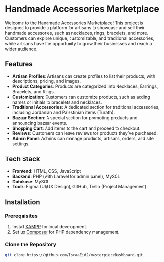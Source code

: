 # Handmade Accessories Marketplace

Welcome to the Handmade Accessories Marketplace! This project is designed to provide a platform for artisans to showcase and sell their handmade accessories, such as necklaces, rings, bracelets, and more. Customers can explore unique, customizable, and traditional accessories, while artisans have the opportunity to grow their businesses and reach a wider audience.

## Features

- **Artisan Profiles**: Artisans can create profiles to list their products, with descriptions, pricing, and images.
- **Product Categories**: Products are categorized into Necklaces, Earrings, Bracelets, and Rings.
- **Customization**: Customers can customize products, such as adding names or initials to bracelets and necklaces.
- **Traditional Accessories**: A dedicated section for traditional accessories, including Jordanian and Palestinian items (Turath).
- **Bazaar Section**: A special section for promoting products and announcing bazaar events.
- **Shopping Cart**: Add items to the cart and proceed to checkout.
- **Reviews**: Customers can leave reviews for products they’ve purchased.
- **Admin Panel**: Admins can manage products, artisans, orders, and site settings.

## Tech Stack

- **Frontend**: HTML, CSS, JavaScript
- **Backend**: PHP (with Laravel for admin panel), MySQL
- **Database**: MySQL
- **Tools**: Figma (UI/UX Design), GitHub, Trello (Project Management)

## Installation

### Prerequisites

1. Install [XAMPP](https://www.apachefriends.org/) for local development.
2. Set up [Composer](https://getcomposer.org/) for PHP dependency management.

### Clone the Repository

```bash
git clone https://github.com/EsraaEid2/masterpieceDashboard.git
